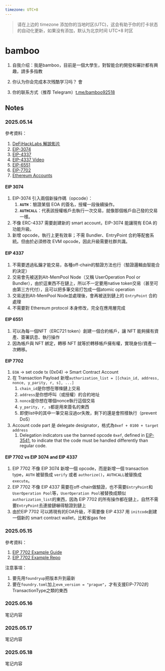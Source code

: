 ```yaml
---
timezone: UTC+8
---
```


> 请在上边的 timezone 添加你的当地时区(UTC)，这会有助于你的打卡状态的自动化更新，如果没有添加，默认为北京时间 UTC+8 时区


# bamboo

1. 自我介绍：我是bamboo，目前是一個大學生，對智能合約開發和審計都有興趣，請多多指教

2. 你认为你会完成本次残酷学习吗？ 會
3. 你的联系方式（推荐 Telegram）[t.me/bamboo92518](http://t.me/bamboo92518)

## Notes

<!-- Content_START -->

### 2025.05.14

參考資料：

1. [DeFiHackLabs 解說影片](https://www.youtube.com/watch?v=uZTeYfYM6fM)
2. [EIP-3074](https://eips.ethereum.org/EIPS/eip-3074)
3. [EIP-4337](https://eips.ethereum.org/EIPS/eip-4337)
4. [EIP-4337 Video](https://www.youtube.com/watch?v=PZ8svp68NXM&ab_channel=PatrickCollins)
5. [EIP-6551](https://eips.ethereum.org/EIPS/eip-6551)
6. [EIP-7702](https://eips.ethereum.org/EIPS/eip-7702)
7. [Ethereum Accounts](https://decrypt101.gitbook.io/decrypt101/blockchain-platforms/ethereum/ethereum-accounts)

#### EIP 3074

1. EIP-3074 引入兩個新操作碼（opcode）：
   1. **`AUTH`**：驗證某個 EOA 的簽名，授權一段後續操作。
   2. **`AUTHCALL`**：代表該授權帳戶去執行一次交易，就像那個帳戶自己發的交易一樣。
2. 不像 ERC-4337 需要創建新的 smart account，EIP-3074 能讓現有 EOA 的功能升級。
3. 新增 opcode，執行上更有效率；不需 Bundler、EntryPoint 合約等配套系統。但由於必須修改 EVM opcode，因此升級需要社群共識。

#### EIP 4337

1. 不需要透過私鑰才能交易，各種off-chain的驗證方法也行（驗證邏輯由智能合約決定）
2. 交易會先被送到Alt-MemPool Node（又稱 UserOperation Pool or Bundler），由於這東西不在鏈上，所以不一定要用native token交易（甚至可由第三方代付），且可以把多筆交易打包成一個atomic operation
3. 交易送到Alt-MemPool Node並處理後，會再被送到鏈上的 `EntryPoint` 合約處理
4. 不需要對 Ethereum protocol 本身修改，完全在應用層完成

#### EIP 6551

1. 可以為每一個NFT（ERC721 token）創建一個合約帳戶，讓 NFT 能夠擁有資產、簽署訊息、執行操作
2. 因為帳戶與 NFT 綁定，轉移 NFT 就等於轉移帳戶擁有權，實現身份/資產一次轉移。

#### EIP 7702

1. `EOA` -> set code tx (0x04) -> Smart Contract Account
2. 在 Transaction Payload 新增`authorization_list = [[chain_id, address, nonce, y_parity, r, s], ...]`
   1. `chain_id`是你想在哪條鏈上交易
   2. `address`是你想呼叫（或授權）的合約地址
   3. `nonce`是你想在哪個nonce執行這個交易
   4. `y_parity, r, s`都是用來簽名的東西
   5. 即使list中的其中一筆交易沒過or失敗，剩下的還是會照樣執行（prevent DoS）
3. Account code part 是 delegate designator，格式為`0xef + 0100 + target address`
   1. Delegation indicators use the banned opcode `0xef`, defined in [EIP-3541](https://eips.ethereum.org/EIPS/eip-3541), to indicate that the code must be handled differently than regular code.

#### EIP 7702 vs EIP 3074 and EIP 4337

1. EIP 7702 不像 EIP 3074 新增一個 opcode，而是新增一個 transaction type，`AUTH` 被替換成 `verify` 或者 `authorize()`，`AUTHCALL`被替換成`execute`。
2. EIP 7702 不像 EIP 4337 需要在off-chain做驗證，也不需要`EntryPoint`和`UserOperation Pool`等，`UserOperation Pool`被替換成類似`authorization_list`的東西，因為 EIP 7702 的所有操作都在鏈上，自然不需要`EntryPoint`去連接鏈嚇得驗證到鏈上
3. 由於EIP 7702 可以將現有的EOA升級，不需要像 EIP 4337 用 `initcode`創建一個新的 smart contract wallet，比較省gas fee

### 2025.05.15

參考資料：

1. [EIP 7702 Example Guide](https://www.quicknode.com/guides/ethereum-development/smart-contracts/eip-7702-smart-accounts)
2. [EIP 7702 Example Repo](https://github.com/quiknode-labs/qn-guide-examples/tree/main/ethereum/eip-7702)

注意事項：

1. 要先用`foundryup`把版本升到最新
2. 要在`foundry.toml`加上`evm_version = "prague"`，才有支援EIP-7702的TransactionType之類的東西

### 2025.05.16

笔记内容

### 2025.05.17

笔记内容

### 2025.05.18

笔记内容

<!-- Content_END -->
